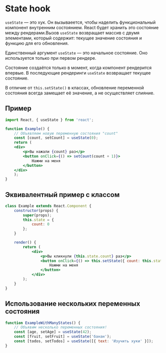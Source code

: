 # State hook

`useState` — это хук. Он вызываеется, чтобы наделить функциональный компонент внутренним состоянием. React будет хранить это состояние между рендерами.Вызов `useState` возвращает массив с двумя элементами, который содержит: текущее значение состояния и функцию для его обновления.

Единственный аргумент `useState` — это начальное состояние. Оно используется только при первом рендере.

Состояние создаётся только в момент, когда компонент рендерится впервые. В последующие рендеринги `useState` возвращает текущее состояние.

В отличие от `this.setState()` в классах, обновление переменной состояния всегда замещает её значение, а не осуществляет слияние.

## Пример

```jsx
import React, { useState } from 'react';

function Example() {
    // Объявляем новую переменную состояния "count"
    const [count, setCount] = useState(0);
    return (
    <div>
        <p>Вы нажали {count} раз</p>
        <button onClick={() => setCount(count + 1)}>
            Нажми на меня
        </button>
    </div>
    );
}
```

## Эквивалентный пример с классом

```jsx
class Example extends React.Component {
    constructor(props) {
        super(props);
        this.state = {
            count: 0
        };
    }

    render() {
        return (
            <div>
                <p>Вы кликнули {this.state.count} раз</p>
                <button onClick={() => this.setState({ count: this.state.count + 1 })}>
                    Нажми на меня
                </button>
            </div>
        );
    }
}
```

## Использование нескольких переменных состояния

```jsx
function ExampleWithManyStates() {
    // Объявим несколько переменных состояния!
    const [age, setAge] = useState(42);
    const [fruit, setFruit] = useState('банан');
    const [todos, setTodos] = useState([{ text: 'Изучить хуки' }]);
}
```
